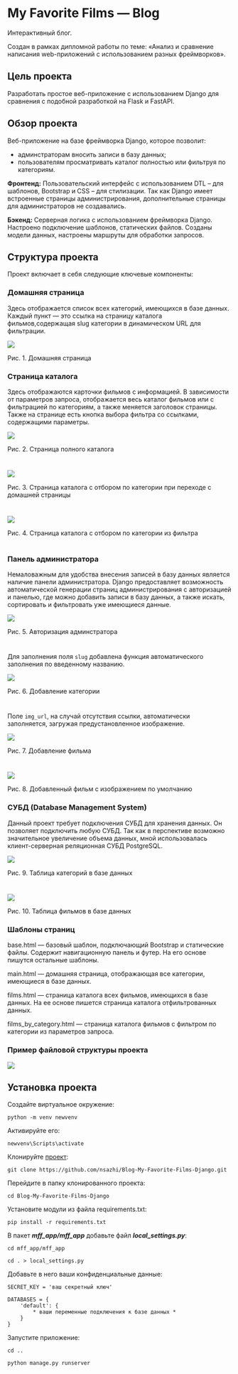 # My Favorite Films — Blog
Интерактивный блог.

Создан в рамках дипломной работы по теме: «Анализ и сравнение написания web-приложений с использованием разных фреймворков».

## Цель проекта
Разработать простое веб-приложение с использованием Django для сравнения с подобной разработкой на Flask и FastAPI.

## Обзор проекта
Веб-приложение на базе фреймворка Django, которое позволит:
* админстраторам вносить записи в базу данных;
* пользователям просматривать каталог полностью или фильтруя по категориям.

**Фронтенд:** Пользовательский интерфейс с использованием DTL – для шаблонов, Bootstrap и CSS – для стилизации.
Так как Django имеет встроенные страницы администрирования, дополнительные страницы для администраторов не создавались.

**Бэкенд:** Серверная логика с использованием фреймворка Django. Настроено подключение шаблонов, статических файлов.
Созданы модели данных, настроены маршруты для обработки запросов.

## Структура проекта
Проект включает в себя следующие ключевые компоненты:

### Домашняя страница
Здесь отображается список всех категорий, имеющихся в базе данных. Каждый пункт — это ссылка на страницу каталога фильмов,содержащая slug категории в динамическом URL для фильтрации.

<img src="https://github.com/nsazhi/My-Favorite-Films-Blog/blob/master/screenshorts/main_page.jpg">

Рис. 1. Домашняя страница

### Страница каталога
Здесь отображаются карточки фильмов с информацией. В зависимости от параметров запроса, отображается весь каталог фильмов или с фильтрацией по категориям, а также меняется заголовок страницы.
Также на странице есть кнопка выбора фильтра со ссылками, содержащими параметры.

<img src="https://github.com/nsazhi/thesis_django_app/blob/master/screenshorts/catalog1.jpg">

Рис. 2. Страница полного каталога

#

<img src="https://github.com/nsazhi/My-Favorite-Films-Blog/blob/master/screenshorts/catalog2.jpg">

Рис. 3. Страница каталога с отбором по категории при переходе с домашней страницы

#

<img src="https://github.com/nsazhi/My-Favorite-Films-Blog/blob/master/screenshorts/catalog3.jpg">

Рис. 4. Страница каталога с отбором по категории из фильтра

#

### Панель администратора
Немаловажным для удобства внесения записей в базу данных является наличие панели администратора. Django предоставляет возможность автоматической генерации страниц администрирования с авторизацией и панелью, где можно добавить записи в базу данных, а также искать, сортировать и фильтровать уже имеющиеся данные.

<img src="https://github.com/nsazhi/My-Favorite-Films-Blog/blob/master/screenshorts/adm_log_dj.jpg">

Рис. 5. Авторизация админстратора

#

Для заполнения поля `slug` добавлена функция автоматического заполнения по введенному названию. 

<img src="https://github.com/nsazhi/My-Favorite-Films-Blog/blob/master/screenshorts/adm_categ_dj.jpg">

Рис. 6. Добавление категории

#

Поле `img_url`, на случай отсутствия ссылки, автоматически заполняется, загружая предустановленное изображение.

<img src="https://github.com/nsazhi/My-Favorite-Films-Blog/blob/master/screenshorts/adm_film_dj.jpg">

Рис. 7. Добавление фильма

#

<img src="https://github.com/nsazhi/My-Favorite-Films-Blog/blob/master/screenshorts/catalog4.jpg">

Рис. 8. Добавленный фильм с изображением по умолчанию

### СУБД (Database Management System)

Данный проект требует подключения СУБД для хранения данных. Он позволяет подключить любую СУБД. Так как в перспективе возможно значительное увеличение объема данных, мной использовалась клиент-серверная реляционная СУБД PostgreSQL.

<img src="https://github.com/nsazhi/My-Favorite-Films-Blog/blob/master/screenshorts/dms_cat_dj.jpg">

Рис. 9. Таблица категорий в базе данных

#

<img src="https://github.com/nsazhi/My-Favorite-Films-Blog/blob/master/screenshorts/dms_fil_dj.jpg">

Рис. 10. Таблица фильмов в базе данных

### Шаблоны страниц
base.html — базовый шаблон, подключающий Bootstrap и статические файлы. Содержит навигационную панель и футер. На его основе пишутся остальные шаблоны.

main.html — домашняя страница, отображающая все категории, имеющиеся в базе данных.

films.html — страница каталога всех фильмов, имеющихся в базе данных. На ее основе пишется страница каталога отфильтрованных данных.

films_by_category.html — страница каталога фильмов с фильтром по категории из параметров запроса.

### Пример файловой структуры проекта

<img src="https://github.com/nsazhi/thesis_django_app/blob/master/screenshorts/struc_dj.jpg">

## Установка проекта
Создайте виртуальное окружение:

`python -m venv newvenv`

Активируйте его:

`newvenv\Scripts\activate`

Клонируйте [проект](https://github.com/nsazhi/Blog-My-Favorite-Films-Django/tree/master):

`git clone https://github.com/nsazhi/Blog-My-Favorite-Films-Django.git` 

Перейдите в папку клонированного проекта:

`cd Blog-My-Favorite-Films-Django`

Установите модули из файла requirements.txt:

`pip install -r requirements.txt`

В пакет ***mff_app/mff_app*** добавьте файл ***local_settings.py***:

```
cd mff_app/mff_app

cd . > local_settings.py
```

Добавьте в него ваши конфиденциальные данные:

```
SECRET_KEY = 'ваш секретный ключ'

DATABASES = {
    'default': {
        * ваши переменные подключения к базе данных * 
    }
}
```

Запустите приложение:

```
cd ..

python manage.py runserver
```
